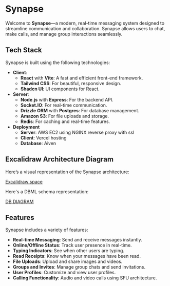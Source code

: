 # Synapse

Welcome to **Synapse**—a modern, real-time messaging system designed to streamline communication and collaboration. Synapse allows users to chat, make calls, and manage group interactions seamlessly.

## Tech Stack

Synapse is built using the following technologies:

- **Client**:
  - **React** with **Vite**: A fast and efficient front-end framework.
  - **Tailwind CSS**: For beautiful, responsive design.
  - **Shadcn UI**: UI components for React.
- **Server**:
  - **Node.js** with **Express**: For the backend API.
  - **Socket.IO**: For real-time communication.
  - **Drizzle ORM** with **Postgres**: For database management.
  - **Amazon S3**: For file uploads and storage.
  - **Redis**: For caching and real-time features.
- **Deployment**
  - **Server**: AWS EC2 using NGINX reverse proxy with ssl
  - **Client**: Vercel hosting
  - **Database**: Aiven 

## Excalidraw Architecture Diagram

Here’s a visual representation of the Synapse architecture:

[Excalidraw space](https://excalidraw.com/#json=MtMfNvbch1OV3zoISrgjX,JWSNTZyMzJ3zC8Vm-XouNA)

Here's a DBML schema representation:

[DB DIAGRAM](https://dbdiagram.io/d/66c1ea848b4bb5230e676557)

## Features

Synapse includes a variety of features:

- **Real-time Messaging**: Send and receive messages instantly.
- **Online/Offline Status**: Track user presence in real-time.
- **Typing Indicators**: See when other users are typing.
- **Read Receipts**: Know when your messages have been read.
- **File Uploads**: Upload and share images and videos.
- **Groups and Invites**: Manage group chats and send invitations.
- **User Profiles**: Customize and view user profiles.
- **Calling Functionality**: Audio and video calls using SFU architecture.
